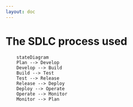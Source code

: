 ```yaml
---
layout: doc
---
```


# The SDLC process used

```mermaid
    stateDiagram
    Plan --> Develop
    Develop --> Build
    Build --> Test
    Test --> Release
    Release --> Deploy
    Deploy --> Operate
    Operate --> Monitor
    Monitor --> Plan
```
